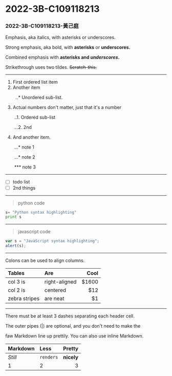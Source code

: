# 2022-3B-C109118213
### 2022-3B-C109118213-黃己庭

Emphasis, aka italics, with asterisks or underscores.

Strong emphasis, aka bold, with **asterisks** or **underscores.**

Combined emphasis with **asterisks and *underscores*.**

Strikethrough uses two tildes. ~~Serateh-this.~~

---

1. First ordered list item
2. Another item

&emsp;&emsp; ..* Unordered sub-list.

3. Actual numbers don't matter, just that it's a number

&emsp;&emsp;..1. Ordered sub-list

&emsp;&emsp;...2. 2nd

4. And another item.

&emsp;&emsp;...* note 1

&emsp;&emsp;...* note 2

&emsp;&emsp;*** note 3

---

- [ ] todo list
- [ ] 2nd things

---

>python code
 
 ```python
 s= "Python syntax highlighting"
 print s
 ```
 
 ---
 
>javascript code
 
 ```js
 var s = "JavaScript syntax highlighting";
 alert(s);
 ```
 
 ---
 
 Colons can be used to align columns.
 
 |Tables|Are|Cool|
 |:--------|:--------|--------:|
 |col 3 is | right-aligned | $1600 |
 |col 2 is | centered | $12 |
 |zebra stripes | are neat | $1 |
 
 ---
 
 There must be at least 3 dashes separating each header cell.
 
The outer pipes (|) are optional, and you don't need to make the

faw Markdown line up prettily. You can also use inline Markdown.

|Markdown|Less|Pretty|
|:-------|:-------|-------:|
|*Still*|`renders`|**nicely**|
|1|2|3|
